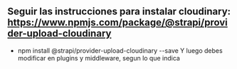 ## Seguir las instrucciones para instalar cloudinary: https://www.npmjs.com/package/@strapi/provider-upload-cloudinary
- npm install @strapi/provider-upload-cloudinary --save
Y luego debes modificar en plugins y middleware, segun lo que indica
